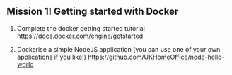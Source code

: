 ## Mission 1! Getting started with Docker

1. Complete the docker getting started tutorial​
https://docs.docker.com/engine/getstarted

1. Dockerise a simple NodeJS application (you can use one of your own applications if you like!)​
https://github.com/UKHomeOffice/node-hello-world ​